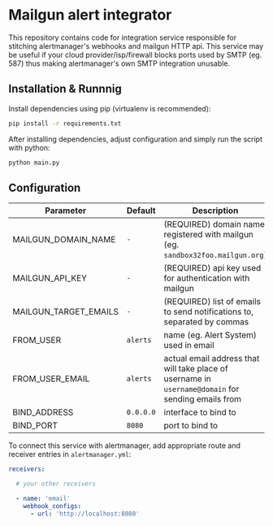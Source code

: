# Mailgun alert integrator

This repository contains code for integration service responsible for stitching alertmanager's webhooks and mailgun HTTP api. This service may be useful if your cloud provider/isp/firewall blocks ports used by SMTP (eg. 587) thus making alertmanager's own SMTP integration unusable.

## Installation & Runnnig

Install dependencies using pip (virtualenv is recommended):

```bash
pip install -r requirements.txt
```

After installing dependencies, adjust configuration and simply run the script with python:

```bash
python main.py
```

## Configuration

| Parameter | Default | Description |
| ---- | ---- | ---- |
| MAILGUN_DOMAIN_NAME | `-` | (REQUIRED) domain name registered with mailgun (eg. `sandbox32foo.mailgun.org`) |
| MAILGUN_API_KEY | `-` | (REQUIRED) api key used for authentication with mailgun |
| MAILGUN_TARGET_EMAILS | `-` | (REQUIRED) list of emails to send notifications to, separated by commas |
| FROM_USER | `alerts` | name (eg. Alert System) used in email |
| FROM_USER_EMAIL | `alerts` | actual email address that will take place of username in `username@domain` for sending emails from |
| BIND_ADDRESS | `0.0.0.0` | interface to bind to |
| BIND_PORT | `8080` | port to bind to |

To connect this service with alertmanager, add appropriate route and receiver entries in `alertmanager.yml`:

```yaml
receivers:

  # your other receivers

  - name: 'email'
    webhook_configs:
      - url: 'http://localhost:8080'

```
